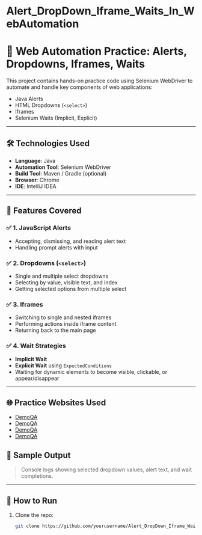 # Alert_DropDown_Iframe_Waits_In_WebAutomation
# 🚀 Web Automation Practice: Alerts, Dropdowns, Iframes, Waits

This project contains hands-on practice code using Selenium WebDriver to automate and handle key components of web applications:

- Java Alerts
- HTML Dropdowns (`<select>`)
- Iframes
- Selenium Waits (Implicit, Explicit)

---

## 🛠️ Technologies Used

- **Language**: Java  
- **Automation Tool**: Selenium WebDriver  
- **Build Tool**: Maven / Gradle (optional)  
- **Browser**: Chrome  
- **IDE**: IntelliJ IDEA 

---

## 📁 Features Covered

### ✅ 1. **JavaScript Alerts**
- Accepting, dismissing, and reading alert text
- Handling prompt alerts with input

### ✅ 2. **Dropdowns (`<select>`)**
- Single and multiple select dropdowns
- Selecting by value, visible text, and index
- Getting selected options from multiple select

### ✅ 3. **Iframes**
- Switching to single and nested iframes
- Performing actions inside iframe content
- Returning back to the main page

### ✅ 4. **Wait Strategies**
- **Implicit Wait**
- **Explicit Wait** using `ExpectedConditions`
- Waiting for dynamic elements to become visible, clickable, or appear/disappear

---

## 🌐 Practice Websites Used

- [DemoQA](https://demoqa.com/alerts)
- [DemoQA](https://demoqa.com/frames)
- [DemoQA](https://demoqa.com/select-menu)
- [DemoQA](https://demoqa.com/select-menu)


## 📸 Sample Output

> Console logs showing selected dropdown values, alert text, and wait completions.

---

## 🧪 How to Run

1. Clone the repo:
   ```bash
   git clone https://github.com/yourusername/Alert_DropDown_Iframe_Waits_In_WebAutomation.git
